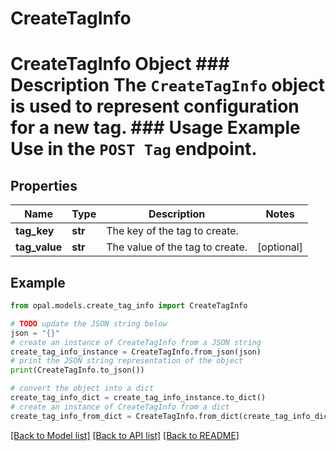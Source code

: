 # CreateTagInfo

# CreateTagInfo Object ### Description The `CreateTagInfo` object is used to represent configuration for a new tag.  ### Usage Example Use in the `POST Tag` endpoint.

## Properties

Name | Type | Description | Notes
------------ | ------------- | ------------- | -------------
**tag_key** | **str** | The key of the tag to create. | 
**tag_value** | **str** | The value of the tag to create. | [optional] 

## Example

```python
from opal.models.create_tag_info import CreateTagInfo

# TODO update the JSON string below
json = "{}"
# create an instance of CreateTagInfo from a JSON string
create_tag_info_instance = CreateTagInfo.from_json(json)
# print the JSON string representation of the object
print(CreateTagInfo.to_json())

# convert the object into a dict
create_tag_info_dict = create_tag_info_instance.to_dict()
# create an instance of CreateTagInfo from a dict
create_tag_info_from_dict = CreateTagInfo.from_dict(create_tag_info_dict)
```
[[Back to Model list]](../README.md#documentation-for-models) [[Back to API list]](../README.md#documentation-for-api-endpoints) [[Back to README]](../README.md)


